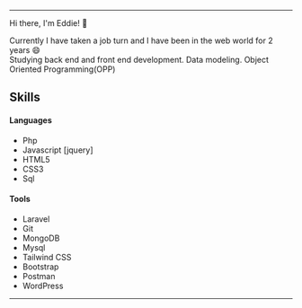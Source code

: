 <hr>
Hi there, I'm Eddie! 👋

<!--
**edverde/edverde** is a ✨ _special_ ✨ repository because its `README.md` (this file) appears on your GitHub profile.

<!-- - 🔭 I’m currently working on ... -->

Currently I have taken a job turn and I have been in the web world for 2 years 😄 <br>
Studying back end and front end development. Data modeling.
                        Object Oriented Programming(OPP)<br>


<h2>Skills</h2>
<div>
   <span>
        <h4><strong>Languages</strong></h4>
        <ul>
            <li>Php</li>
            <li>Javascript [jquery]</li>
            <li>HTML5</li>
            <li>CSS3</li>
            <li>Sql</li>
        </ul>
        <h4><strong>Tools</strong></h4>
        <ul>
            <li>Laravel</li>
            <li>Git</li>
            <li>MongoDB</li>
            <li>Mysql</li>
            <li>Tailwind CSS</li>
            <li>Bootstrap</li>
            <li>Postman</li>
            <li>WordPress</li>
        </ul>
    </span>
</div>
<hr>

<!-- Here are some ideas to get you started: -->
<!-- - 👯 I’m looking to collaborate on ... -->
<!-- - 🤔 I’m looking for help with ... -->
<!-- - 💬 Ask me about ... -->
<!-- - 📫 How to reach me: ... -->
<!-- - 😄 Pronouns: ...
- ⚡ Fun fact: ... -->
